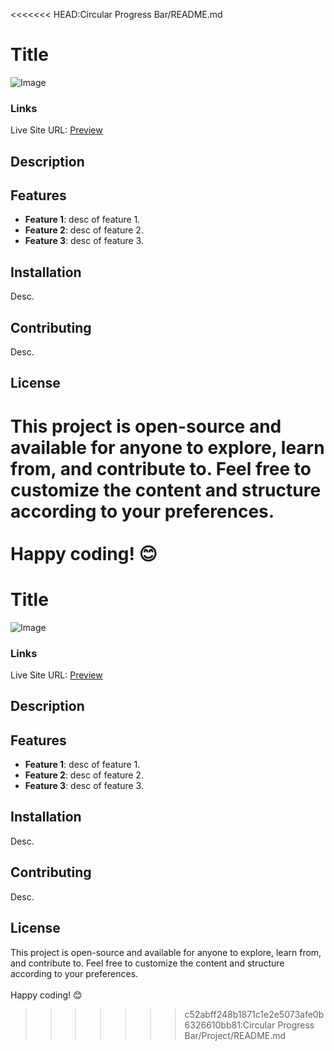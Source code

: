 <<<<<<< HEAD:Circular Progress Bar/README.md
# Title
![Image](img_link)


### Links
Live Site URL: [Preview](Link)

## Description

## Features
- **Feature 1**: desc of feature 1.
- **Feature 2**: desc of feature 2.
- **Feature 3**: desc of feature 3.

## Installation
Desc.

## Contributing
Desc.

## License
This project is open-source and available for anyone to explore, learn from, and contribute to.
Feel free to customize the content and structure according to your preferences. <br><br> Happy coding! 😊
=======
# Title
![Image](img_link)


### Links
Live Site URL: [Preview](Link)

## Description

## Features
- **Feature 1**: desc of feature 1.
- **Feature 2**: desc of feature 2.
- **Feature 3**: desc of feature 3.

## Installation
Desc.

## Contributing
Desc.

## License
This project is open-source and available for anyone to explore, learn from, and contribute to.
Feel free to customize the content and structure according to your preferences. <br><br> Happy coding! 😊
>>>>>>> c52abff248b1871c1e2e5073afe0b6326610bb81:Circular Progress Bar/Project/README.md
